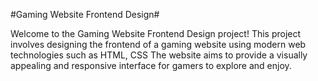 
#Gaming Website Frontend Design#

Welcome to the Gaming Website Frontend Design project! This project involves designing the frontend of a gaming website using modern web technologies such as HTML, CSS The website aims to provide a visually appealing and responsive interface for gamers to explore and enjoy.
